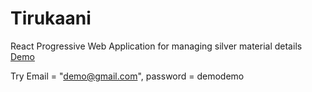 # Tirukaani
React Progressive Web Application for managing silver material details <br>
[Demo](https://tirukaani.netlify.app/)

Try Email = "demo@gmail.com", password = demodemo
